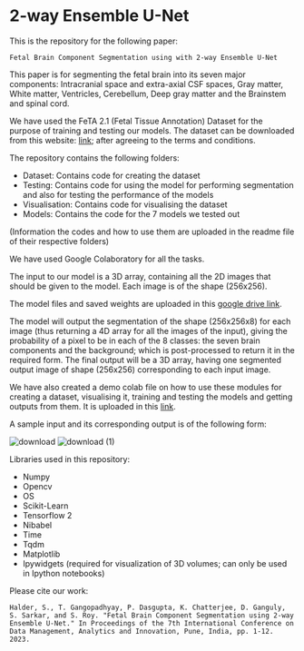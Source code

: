 # 2-way Ensemble U-Net

This is the repository for the following paper: 
```
Fetal Brain Component Segmentation using with 2-way Ensemble U-Net
```

This paper is for segmenting the fetal brain into its seven major components: Intracranial space and extra-axial CSF spaces, Gray matter, White matter, Ventricles, Cerebellum, Deep gray matter and the Brainstem and spinal cord.

We have used the FeTA 2.1 (Fetal Tissue Annotation) Dataset for the purpose of training and testing our models. The dataset can be downloaded from this website: [link](https://zenodo.org/record/4541606#.Yqb6HHVBw_A); after agreeing to the terms and conditions.

The repository contains the following folders:
- Dataset: Contains code for creating the dataset
- Testing: Contains code for using the model for performing segmentation and also for testing the performance of the models
- Visualisation: Contains code for visualising the dataset
- Models: Contains the code for the 7 models we tested out

(Information the codes and how to use them are uploaded in the readme file of their respective folders)

We have used Google Colaboratory for all the tasks.

The input to our model is a 3D array, containing all the 2D images that should be given to the model. Each image is of the shape (256x256).

The model files and saved weights are uploaded in this [google drive link](https://drive.google.com/drive/folders/1lrWgQZ1xFyEwumqrg6-jWu16GA1yCWRp?usp=sharing).

The model will output the segmentation of the shape (256x256x8) for each image (thus returning a 4D array for all the images of the input), giving the probability of a pixel to be in each of the 8 classes: the seven brain components and the background; which is post-processed to return it in the required form. The final output will be a 3D array, having one segmented output image of shape (256x256) corresponding to each input image.

We have also created a demo colab file on how to use these modules for creating a dataset, visualising it, training and testing the models and getting outputs from them. It is uploaded in this [link](https://colab.research.google.com/drive/15-JJQE5sdSatZ0WWOMIuICncn6Pi4Eny?usp=sharing).

A sample input and its corresponding output is of the following form:

![download](https://user-images.githubusercontent.com/89569287/173315387-8a11dc43-d041-48f2-b0c6-9b0fa12c4047.png)
![download (1)](https://user-images.githubusercontent.com/89569287/173315401-da47764e-0a79-4535-888f-a7133d5f6ee0.png)

Libraries used in this repository:
- Numpy
- Opencv
- OS
- Scikit-Learn
- Tensorflow 2
- Nibabel
- Time
- Tqdm
- Matplotlib
- Ipywidgets (required for visualization of 3D volumes; can only be used in Ipython notebooks)


Please cite our work:
```
Halder, S., T. Gangopadhyay, P. Dasgupta, K. Chatterjee, D. Ganguly, S. Sarkar, and S. Roy. "Fetal Brain Component Segmentation using 2-way Ensemble U-Net." In Proceedings of the 7th International Conference on Data Management, Analytics and Innovation, Pune, India, pp. 1-12. 2023.
```
